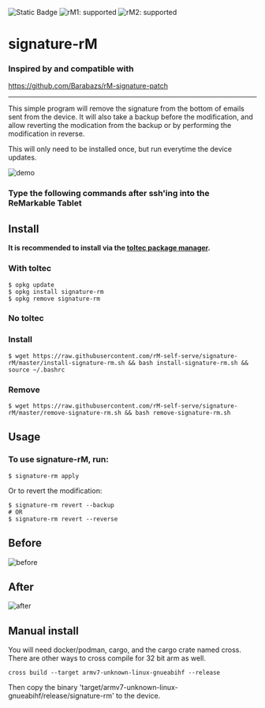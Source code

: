 ![Static Badge](https://img.shields.io/badge/reMarkable-v3.9.4-green)
![rM1: supported](https://img.shields.io/badge/rM1-supported-green)
![rM2: supported](https://img.shields.io/badge/rM2-supported-green)

# signature-rM

### Inspired by and compatible with
https://github.com/Barabazs/rM-signature-patch

---

This simple program will remove the signature from the bottom of emails sent from the device. It will also take a backup before the modification, and allow reverting the modication from the backup or by performing the modification in reverse.

This will only need to be installed once, but run everytime the device updates.

![demo](https://github.com/rM-self-serve/signature-rM/assets/122753594/59bb9621-af8c-4a33-a060-b0e0383053ba)


### Type the following commands after ssh'ing into the ReMarkable Tablet

## Install

**It is recommended to install via the [toltec package manager](https://toltec-dev.org/).** 

### With toltec

```
$ opkg update
$ opkg install signature-rm
$ opkg remove signature-rm
```

### No toltec

### Install
`$ wget https://raw.githubusercontent.com/rM-self-serve/signature-rM/master/install-signature-rm.sh && bash install-signature-rm.sh && source ~/.bashrc`


### Remove

`$ wget https://raw.githubusercontent.com/rM-self-serve/signature-rM/master/remove-signature-rm.sh && bash remove-signature-rm.sh`


## Usage

### To use signature-rM, run:

```
$ signature-rm apply
```
Or to revert the modification:
```
$ signature-rm revert --backup
# OR
$ signature-rm revert --reverse
```

## Before
![before](https://github.com/rM-self-serve/Signature-rM/assets/122753594/5191e05b-d0a2-4e33-9aeb-f8bf16c3f847)

## After
![after](https://github.com/rM-self-serve/Signature-rM/assets/122753594/7ccc84f3-9602-47bb-b6f1-dc794f6901ef)

## Manual install

You will need docker/podman, cargo, and the cargo crate named cross. There are other ways to cross compile for 32 bit arm as well.

`cross build --target armv7-unknown-linux-gnueabihf --release`

Then copy the binary 'target/armv7-unknown-linux-gnueabihf/release/signature-rm' to the device.
